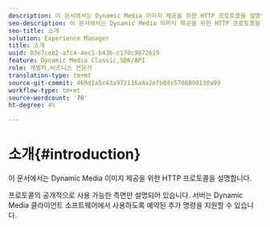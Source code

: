 ```yaml
---
description: 이 문서에서는 Dynamic Media 이미지 제공을 위한 HTTP 프로토콜을 설명합니다.
seo-description: 이 문서에서는 Dynamic Media 이미지 제공을 위한 HTTP 프로토콜을 설명합니다.
seo-title: 소개
solution: Experience Manager
title: 소개
uuid: 03e7ceb2-afc4-4ec1-b43b-c170c9872619
feature: Dynamic Media Classic,SDK/API
role: 개발자,비즈니스 전문가
translation-type: tm+mt
source-git-commit: 469d1a5c43a972116a8a2efb0de5708800130a99
workflow-type: tm+mt
source-wordcount: '70'
ht-degree: 4%

---
```



# 소개{#introduction}

이 문서에서는 Dynamic Media 이미지 제공을 위한 HTTP 프로토콜을 설명합니다.

프로토콜의 공개적으로 사용 가능한 측면만 설명되어 있습니다. 서버는 Dynamic Media 클라이언트 소프트웨어에서 사용하도록 예약된 추가 명령을 지원할 수 있습니다.

